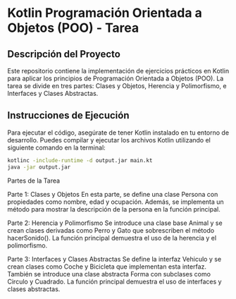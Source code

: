 # Kotlin Programación Orientada a Objetos (POO) - Tarea

## Descripción del Proyecto

Este repositorio contiene la implementación de ejercicios prácticos en Kotlin para aplicar los principios de Programación Orientada a Objetos (POO). La tarea se divide en tres partes: Clases y Objetos, Herencia y Polimorfismo, e Interfaces y Clases Abstractas.

## Instrucciones de Ejecución

Para ejecutar el código, asegúrate de tener Kotlin instalado en tu entorno de desarrollo. Puedes compilar y ejecutar los archivos Kotlin utilizando el siguiente comando en la terminal:

```bash
kotlinc -include-runtime -d output.jar main.kt
java -jar output.jar
```
Partes de la Tarea

Parte 1: Clases y Objetos
En esta parte, se define una clase Persona con propiedades como nombre, edad y ocupación. Además, se implementa un método para mostrar la descripción de la persona en la función principal.

Parte 2: Herencia y Polimorfismo
Se introduce una clase base Animal y se crean clases derivadas como Perro y Gato que sobrescriben el método hacerSonido(). La función principal demuestra el uso de la herencia y el polimorfismo.

Parte 3: Interfaces y Clases Abstractas
Se define la interfaz Vehiculo y se crean clases como Coche y Bicicleta que implementan esta interfaz. También se introduce una clase abstracta Forma con subclases como Circulo y Cuadrado. La función principal demuestra el uso de interfaces y clases abstractas.